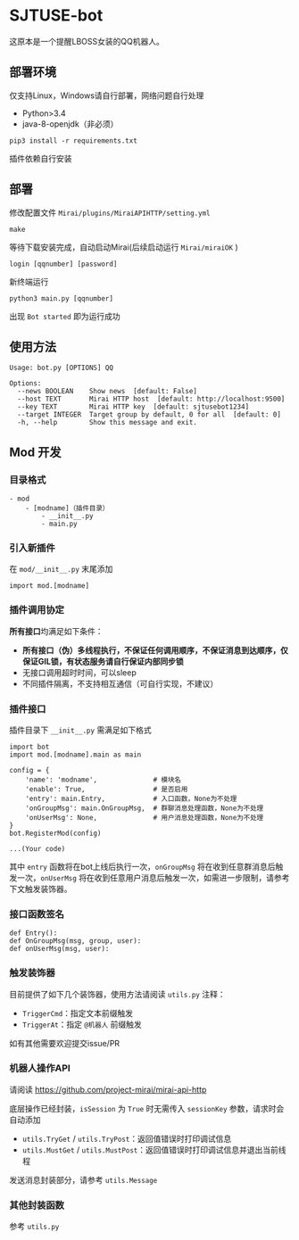 # SJTUSE-bot
这原本是一个提醒LBOSS女装的QQ机器人。

## 部署环境
仅支持Linux，Windows请自行部署，网络问题自行处理

- Python>3.4
- java-8-openjdk（非必须）

```
pip3 install -r requirements.txt
```

插件依赖自行安装

## 部署
修改配置文件 `Mirai/plugins/MiraiAPIHTTP/setting.yml`

```
make
```

等待下载安装完成，自动启动Mirai(后续启动运行 `Mirai/miraiOK` )

```
login [qqnumber] [password]
```

新终端运行

```
python3 main.py [qqnumber]
```

出现 `Bot started` 即为运行成功

## 使用方法
```
Usage: bot.py [OPTIONS] QQ

Options:
  --news BOOLEAN    Show news  [default: False]
  --host TEXT       Mirai HTTP host  [default: http://localhost:9500]
  --key TEXT        Mirai HTTP key  [default: sjtusebot1234]
  --target INTEGER  Target group by default, 0 for all  [default: 0]
  -h, --help        Show this message and exit.
```

## Mod 开发
### 目录格式

```
- mod
    - [modname]（插件目录）
        - __init__.py
        - main.py
```

### 引入新插件
在 `mod/__init__.py` 末尾添加

    import mod.[modname]

### 插件调用协定
**所有接口**均满足如下条件：

- **所有接口（伪）多线程执行，不保证任何调用顺序，不保证消息到达顺序，仅保证GIL锁，有状态服务请自行保证内部同步锁**
- 无接口调用超时时间，可以sleep
- 不同插件隔离，不支持相互通信（可自行实现，不建议）

### 插件接口
插件目录下 `__init__.py` 需满足如下格式

```
import bot
import mod.[modname].main as main

config = {
    'name': 'modname',              # 模块名
    'enable': True,                 # 是否启用
    'entry': main.Entry,            # 入口函数，None为不处理
    'onGroupMsg': main.OnGroupMsg,  # 群聊消息处理函数，None为不处理
    'onUserMsg': None,              # 用户消息处理函数，None为不处理
}
bot.RegisterMod(config)

...(Your code)
```

其中 `entry` 函数将在bot上线后执行一次，`onGroupMsg` 将在收到任意群消息后触发一次，`onUserMsg` 将在收到任意用户消息后触发一次，如需进一步限制，请参考下文触发装饰器。

### 接口函数签名
```
def Entry():
def OnGroupMsg(msg, group, user):
def onUserMsg(msg, user):
```

### 触发装饰器
目前提供了如下几个装饰器，使用方法请阅读 `utils.py` 注释：

- `TriggerCmd`：指定文本前缀触发
- `TriggerAt`：指定 `@机器人` 前缀触发

如有其他需要欢迎提交issue/PR

### 机器人操作API
请阅读 https://github.com/project-mirai/mirai-api-http

底层操作已经封装，`isSession` 为 `True` 时无需传入 `sessionKey` 参数，请求时会自动添加

- `utils.TryGet` / `utils.TryPost`：返回值错误时打印调试信息
- `utils.MustGet` / `utils.MustPost`：返回值错误时打印调试信息并退出当前线程

发送消息封装部分，请参考 `utils.Message`

### 其他封装函数
参考 `utils.py` 
